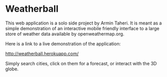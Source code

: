 Weatherball
===========

This web application is a solo side project by Armin Taheri.
It is meant as a simple demonstration of an interactive mobile friendly
interface to a large store of weather data available by openweathermap.org.

Here is a link to a live demonstration of the application:

http://weatherball.herokuapp.com/


Simply search cities, click on them for  a forecast, or interact with the 3D
globe.